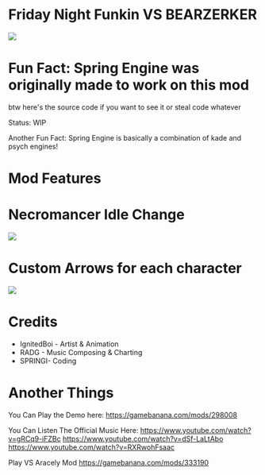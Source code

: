 # Friday Night Funkin VS BEARZERKER

![](https://user-images.githubusercontent.com/80663242/144484567-eb9e6480-bef8-481b-abfd-e818601bf410.png)

# Fun Fact: Spring Engine was originally made to work on this mod

btw here's the source code if you want to see it or steal code whatever

Status: WIP

Another Fun Fact: Spring Engine is basically a combination of kade and psych engines!

# Mod Features

# Necromancer Idle Change
![](https://user-images.githubusercontent.com/80663242/144481686-909f20f8-4956-421b-8a81-17bc9114eb0c.gif)


# Custom Arrows for each character
![](https://user-images.githubusercontent.com/80663242/144484181-c1016747-bd65-4090-a15d-4103f9f312ac.gif)

# Credits

- IgnitedBoi - Artist & Animation
- RADG - Music Composing & Charting
- SPRINGI- Coding

# Another Things

You Can Play the Demo here: https://gamebanana.com/mods/298008

You Can Listen The Official Music Here:
https://www.youtube.com/watch?v=gRCq9-iFZBc
https://www.youtube.com/watch?v=dSf-LaLtAbo
https://www.youtube.com/watch?v=RXRwohFsaac

Play VS Aracely Mod
https://gamebanana.com/mods/333190
